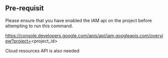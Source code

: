 ## Pre-requisit

Please ensure that you have enabled the IAM api on the project before attempting to 
run this command.

https://console.developers.google.com/apis/api/iam.googleapis.com/overview?project=<project_id>

Cloud resources API is also needed
